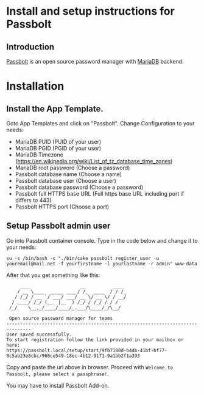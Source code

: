 # Install and setup instructions for Passbolt

## Introduction

[Passbolt](https://www.passbolt.com/) is an open source password manager with [MariaDB](https://mariadb.com/) backend. 

# Installation

## Install the App Template.

Goto App Templates and click on "Passbolt". Change Configuration to your needs:
- MariaDB PUID (PUID of your user)
- MariaDB PGID (PGID of your user)
- MariaDB Timezone (https://en.wikipedia.org/wiki/List_of_tz_database_time_zones)
- MariaDB root password (Choose a password)
- Passbolt database name (Choose a name)
- Passbolt database user (Choose a user)
- Passbolt database password (Choose a password)
- Passbolt full HTTPS base URL (Full https base URL including port if differs to 443)
- Passbolt HTTPS port (Choose a port)

## Setup Passbolt admin user

Go into Passbolt container console.
Type in the code below and change it to your needs:
```
su -s /bin/bash -c "./bin/cake passbolt register_user -u youremail@mail.net -f yourfirstname -l yourlastname -r admin" www-data
```
After that you get something like this:
```
     ____                  __          ____  
    / __ \____  _____ ____/ /_  ____  / / /_ 
   / /_/ / __ `/ ___/ ___/ __ \/ __ \/ / __/ 
  / ____/ /_/ (__  |__  ) /_/ / /_/ / / /    
 /_/    \__,_/____/____/_.___/\____/_/\__/   

 Open source password manager for teams
-------------------------------------------------------------------------------
User saved successfully.
To start registration follow the link provided in your mailbox or here: 
https://passbolt.local/setup/start/9fb7180d-b44b-41bf-bf77-8c5ab23e8cbc/966ce549-18ec-4b12-9171-9a1bb2f1a393
```
Copy and paste the url above in browser. Proceed with `Welcome to Passbolt, please select a passphrase!`.

You may have to install Passbolt Add-on.
